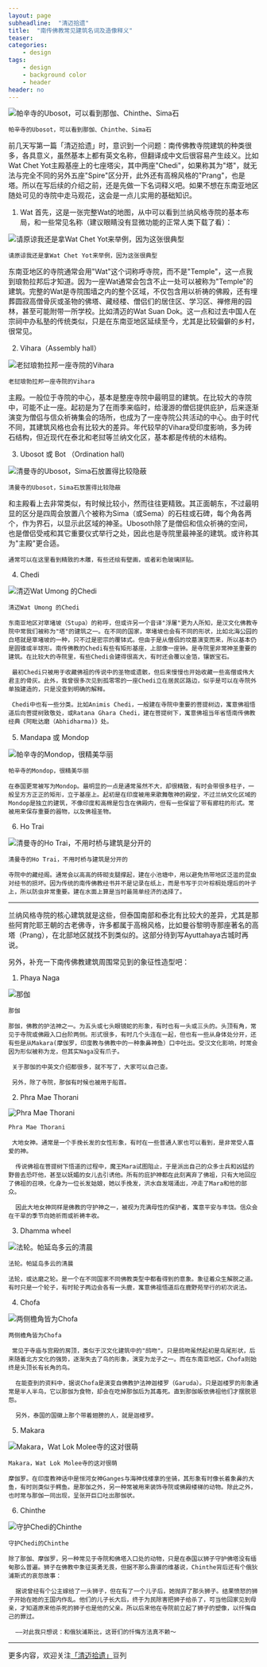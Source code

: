 ```yaml
---
layout: page
subheadline:  "清迈拾遗"
title:  "南传佛教常见建筑名词及造像释义"
teaser: 
categories:
    - design
tags:
    - design
    - background color
    - header
header: no
---
```

<img src="{{ site.url }}/images/wat-umong/wat-umong (10).jpg" alt="帕辛寺的Ubosot，可以看到那伽、Chinthe、Sima石">

`帕辛寺的Ubosot，可以看到那伽、Chinthe、Sima石`

前几天写第一篇「清迈拾遗」时，意识到一个问题：南传佛教寺院建筑的种类很多，各具意义，虽然基本上都有英文名称，但翻译成中文后很容易产生歧义。比如Wat Chet Yot主殿基座上的七座塔尖，其中两座"Chedi"，如果称其为"塔"，就无法与完全不同的另外五座"Spire"区分开，此外还有高棉风格的"Prang"，也是塔。所以在写后续的介绍之前，还是先做一下名词释义吧。如果不想在东南亚地区随处可见的寺院中走马观花，这会是一点儿实用的基础知识。

1. Wat
    首先，这是一张完整Wat的地图，从中可以看到兰纳风格寺院的基本布局，和一些常见名称（建议眼睛没有显微功能的正常人类下载了看）：

<img src="{{ site.url }}/images/wat-umong/wat-umong (1).jpg" alt="请原谅我还是拿Wat Chet Yot来举例，因为这张很典型">

`请原谅我还是拿Wat Chet Yot来举例，因为这张很典型`

   东南亚地区的寺院通常会用"Wat"这个词称呼寺院，而不是"Temple"，这一点我到琅勃拉邦后才知道。因为一座Wat通常会包含不止一处可以被称为"Temple"的建筑。完整的Wat是寺院围墙之内的整个区域，不仅包含用以祈祷的佛殿，还有埋葬圆寂高僧骨灰或圣物的佛塔、藏经楼、僧侣们的居住区、学习区、禅修用的园林，甚至可能附带一所学校。比如清迈的Wat Suan Dok。这一点和过去中国人在宗祠中办私塾的传统类似，只是在东南亚地区延续至今，尤其是比较偏僻的乡村，很常见。

2. Vihara（Assembly hall）
    
<img src="{{ site.url }}/images/wat-umong/wat-umong (5).jpg" alt="老挝琅勃拉邦一座寺院的Vihara">

`老挝琅勃拉邦一座寺院的Vihara`

   主殿。一般位于寺院的中心，基本是整座寺院中最明显的建筑。在比较大的寺院中，可能不止一座。起初是为了在雨季来临时，给漫游的僧侣提供庇护，后来逐渐演变为僧侣与信众祈祷集会的场所，也成为了一座寺院公共活动的中心。由于时代不同，其建筑风格也会有比较大的差异。年代较早的Vihara受印度影响，多为砖石结构，但近现代在泰北和老挝等兰纳文化区，基本都是传统的木结构。

3. Ubosot 或 Bot （Ordination hall)
    
<img src="{{ site.url }}/images/wat-umong/wat-umong (6).jpg" alt="清曼寺的Ubosot，Sima石放置得比较隐蔽">

`清曼寺的Ubosot，Sima石放置得比较隐蔽`

   和主殿看上去非常类似，有时候比较小，然而往往更精致。其正面朝东，不过最明显的区分是四周会放置八个被称为Sima（或Sema）的石柱或石碑，每个角各两个，作为界石，以显示此区域的神圣。Ubosoth除了是僧侣和信众祈祷的空间，也是僧侣受戒和其它重要仪式举行之处，因此也是寺院里最神圣的建筑。或许称其为"主殿"更合适。

    通常可以在这里看到精致的木雕，有些还绘有壁画，或者彩色玻璃拼贴。

4. Chedi 
    
<img src="{{ site.url }}/images/wat-umong/wat-umong (2).jpg" alt="清迈Wat Umong 的Chedi">

`清迈Wat Umong 的Chedi`

    东南亚地区对窣堵坡（Stupa）的称呼，但或许另一个音译"浮屠"更为人所知，是汉文化佛教寺院中常我们被称为"塔"的建筑之一。在不同的国家，窣堵坡也会有不同的形状，比如北海公园的白塔就是窣堵坡的一种，只不过是密宗的覆钵式。但由于是从僧侣的坟墓演变而来，所以基本仍是圆锥或半球形。南传佛教的Chedi有些有矩形基座，上部像一座钟。是寺院里非常神圣重要的建筑。在比较大的寺院里，有些Chedi会建得很高大，有时还会覆以金箔，镶嵌宝石。

     最初Chedi只被用于收藏佛祖的传说中的圣物或遗骸，但后来慢慢也开始收藏一些高僧或伟大君主的骨灰。此外，我曾很多次见到孤零零的一座Chedi立在居民区路边，似乎是可以在寺院外单独建造的，只是没查到明确的解释。

     Chedi中也有一些分类。比如Animis Chedi，一般建在寺院中重要的菩提树边，寓意佛祖悟道后向菩提树致敬处，或Ratana Ghara Chedi，建在菩提树下，寓意佛祖当年省悟南传佛教经典《阿毗达磨（Abhidharma)》处。

5. Mandapa 或 Mondop
    
<img src="{{ site.url }}/images/wat-umong/wat-umong (7).jpg" alt="帕辛寺的Mondop，很精美华丽">

`帕辛寺的Mondop，很精美华丽`

    在泰国更常被写为Mondop。最明显的一点是通常虽然不大，却很精致，有时会带很多柱子，一般呈方方正正的矩形，立于基座上。起初是在印度被用来歌舞敬神的殿堂，不过兰纳文化区域的Mondop是独立的建筑，不像印度和高棉是包含在佛殿内，但有一些保留了带有廊柱的形式。常被用来保存重要的器物，以及佛祖圣物。

6. Ho Trai 
    
<img src="{{ site.url }}/images/wat-umong/wat-umong (8).jpg" alt="清曼寺的Ho Trai，不用时桥与建筑是分开的">

`清曼寺的Ho Trai，不用时桥与建筑是分开的`

    寺院中的藏经阁。通常会以高高的砖砌支腿撑起，建在小池塘中，用以避免热带地区泛滥的昆虫对经书的损坏。因为传统的南传佛教经书并不是记录在纸上，而是书写于贝叶棕榈处理后的叶子上，所以防虫非常重要。建在水面上算是当时最简单经济的选择了。

---

兰纳风格寺院的核心建筑就是这些，但泰国南部和泰北有比较大的差异，尤其是那些阿育陀耶王朝的古老佛寺，许多都属于高棉风格，比如曼谷黎明寺那座著名的高塔（Prang），在北部地区就找不到类似的。这部分待到写Ayuttahaya古城时再说。

另外，补充一下南传佛教建筑周围常见到的象征性造型吧：

1. Phaya Naga 
    
<img src="{{ site.url }}/images/wat-umong/wat-umong (11).jpg" alt="那伽">

`那伽`

    那伽，佛教的护法神之一。为五头或七头眼镜蛇的形象，有时也有一头或三头的。头顶有角，常见于寺院或佛殿入口台阶两侧。形式很多，有时几个头连在一起，但也有一些从身体处分开，还有些是从Makara(摩伽罗，印度教与佛教中的一种象鼻神鱼）口中吐出。受汉文化影响，时常会因为形似被称为龙，但其实Naga没有爪子。

     关于那伽的中英文介绍都很多，就不写了，大家可以自己查。

     另外，除了寺院，那伽有时候也被用于船首。
2. Phra Mae Thorani
    
<img src="{{ site.url }}/images/wat-umong/wat-umong (12).jpg" alt="Phra Mae Thorani">

`Phra Mae Thorani`

     大地女神。通常是一个手挽长发的女性形象，有时在一些普通人家也可以看到，是非常受人喜爱的神。

      传说佛祖在菩提树下悟道的过程中，魔王Mara试图阻止，于是派出自己的众多士兵和凶猛的野兽去恐吓他，甚至以妩媚的女儿去引诱他。所有的庇护神都在此刻离弃了佛祖，只有大地回应了佛祖的召唤，化身为一位长发姑娘，她以手挽发，洪水自发端涌出，冲走了Mara和他的部众。

      因此大地女神同样是佛教的守护神之一，被视为充满母性的保护者，寓意平安与丰饶。信众会在干旱的季节向她祈雨或祈祷丰收。

3. Dhamma wheel
    
<img src="{{ site.url }}/images/wat-umong/wat-umong (3).jpg" alt="法轮。帕延岛多云的清晨">

`法轮。帕延岛多云的清晨`
     
    法轮，或达磨之轮。是一个在不同国家不同佛教类型中都看得到的意象。象征着众生解脱之道。有时只是一个轮子，有时轮子两边会各有一头鹿，寓意佛祖悟道后在鹿野苑举行的初次说法。

4. Chofa
    
<img src="{{ site.url }}/images/wat-umong/wat-umong (4).jpg" alt="两侧檐角皆为Chofa">

`两侧檐角皆为Chofa`

     常见于寺庙与宫殿的房顶，类似于汉文化建筑中的"鸱吻"。只是鸱吻虽然起初是鸟尾形状，后来随着北方文化的强势，逐渐失去了鸟的形象，演变为龙子之一。而在东南亚地区，Chofa则始终是头顶长有长角的鸟。

      在能查到的资料中，据说Chofa是演变自佛教护法神迦楼罗（Garuda）。只是迦楼罗的形象通常是半人半鸟，它以那伽为食物，却会在吃掉那伽后为其毒死。直到那伽皈依佛祖他们才摆脱恩怨。

      另外，泰国的国徽上那个带着翅膀的人，就是迦楼罗。

5. Makara
    
<img src="{{ site.url }}/images/wat-umong/wat-umong (13).jpg" alt="Makara，Wat Lok Molee寺的这对很萌">

`Makara，Wat Lok Molee寺的这对很萌`
  
    摩伽罗。在印度教神话中是恒河女神Ganges与海神伐楼拿的坐骑，其形象有时像长着象鼻的大鱼，有时则类似于鳄鱼。是那伽之外，另一种常被用来装饰寺院或佛殿楼梯的动物。除此之外，也时常与那伽一同出现，呈张开巨口吐出那伽状。

6. Chinthe
    
<img src="{{ site.url }}/images/wat-umong/wat-umong (9).jpg" alt="守护Chedi的Chinthe">

`守护Chedi的Chinthe`
  
    除了那伽、摩伽罗，另一种常见于寺院和佛塔入口处的动物，只是在泰国以狮子守护佛塔没有缅甸那么普遍。狮子在佛教中象征英勇无畏，但据不那么靠谱的维基说，Chinthe背后还有个俄狄浦斯式的哀怨故事：

      据说曾经有个公主嫁给了一头狮子，但在有了一个儿子后，她抛弃了那头狮子。结果愤怒的狮子开始在她的王国内作乱。他们的儿子长大后，终于为民除害把狮子给杀了，可当他回家见到母亲，才知道原来他杀死的狮子也是他的父亲。所以后来他在寺院前立起了狮子的塑像，以忏悔自己的罪过。
   
      ——对此我只想说：和俄狄浦斯比，这哥们的忏悔方法真不赖～

---

更多内容，欢迎关注[「清迈拾遗」](http://www.douban.com/doulist/39444534/)豆列

